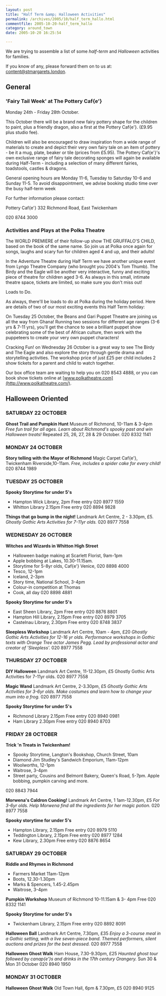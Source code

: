 ```yaml
---
layout: post
title: "Half Term &amp; Halloween Activities"
permalink: /archives/2005/10/half_term_hallo.html
commentfile: 2005-10-20-half_term_hallo
category: around_town
date: 2005-10-20 16:25:54

---
```


We are trying to assemble a list of some *half-term* and *Halloween* activities for families.

If you know of any, please forward them on to us at: [content@stmargarets.london](mailto:content@stmargarets.london).

General
-------

### 'Fairy Tail Week' at The Pottery Caf{e'}

Monday 24th - Friday 28th October.

This October there will be a brand new fairy pottery shape for the children to paint, plus a friendly dragon, also a first at the Pottery Caf{e'}. (£9.95 plus studio fee).

Children will also be encouraged to draw inspiration from a wide range of materials to create and depict their very own fairy tale on an item of pottery - be it a mug, plate, beaker or tile (prices from £5.95). The Pottery Caf{e'}'s own exclusive range of fairy tale decorating sponges will again be available during Half-Term - including a selection of many different fairies, toadstools, castles & dragons.

General opening hours are Monday 11-6, Tuesday to Saturday 10-6 and Sunday 11-5. To avoid disappointment, we advise booking studio time over the busy half-term week

For further information please contact:

Pottery Caf{e'}
332 Richmond Road,
East Twickenham

020 8744 3000

### Activities and Plays at the Polka Theatre

The WORLD PREMIERE of their follow-up show THE GRUFFALO'S CHILD, based on the book of the same name. So join us at Polka once again for songs, laughs and scary fun for children aged 4 and up, and their adults!

In the Adventure Theatre during Half Term we have another unique event from Lyngo Theatre Company (who brought you 2004's Tom Thumb). The Birdy and the Eagle will be another very interactive, funny and exciting piece of theatre for children aged 3-6. As always in this small, intimate theatre space, tickets are limited, so make sure you don't miss out!

Loads to Do.

As always, there'll be loads to do at Polka during the holiday period. Here are details of two of our most exciting events this Half Term holiday:

On Tuesday 25 October, the Beans and Gari Puppet Theatre are joining us all the way from Ghana! Running two sessions for different age ranges (3-6 yrs & 7-11 yrs), you'll get the chance to see a brilliant puppet show celebrating some of the best of African culture, then work with the puppeteers to create your very own puppet characters!

Cracking Fun! on Wednesday 26 October is a great way to see The Birdy and The Eagle and also explore the story through gentle drama and storytelling activities. The workshop price of just £25 per child includes 2 show tickets for a parent and child to watch together.

Our box office team are waiting to help you on 020 8543 4888, or you can book show tickets online at [www.polkatheatre.com](http://www.polkatheatre.com/).

Halloween Oriented
------------------

### SATURDAY 22 OCTOBER

**Ghost Trail and Pumpkin Hunt**
Museum of Richmond,
10-11am & 3-4pm
*Free fun trail for all ages. Learn about Richmond's spooky past and win Halloween treats!* Repeated 25, 26, 27, 28 & 29 October.
020 8332 1141

### MONDAY 24 OCTOBER

**Story telling with the Mayor of Richmond**
Magic Carpet Caf{e'},
Twickenham Riverside,10-11am.
*Free, includes a spider cake for every child!*
020 8744 1989

### TUESDAY 25 OCTOBER

**Spooky Storytime for under 5's**

-   Hampton Wick Library, 2pm
    Free entry 020 8977 1559
-   Whitton Library 2.15pm
    Free entry 020 8894 9828

**Things that go bump in the night!**
Landmark Art Centre, 2 - 3.30pm, £5.
*Ghostly Gothic Arts Activities for 7-11yr olds.*
020 8977 7558

### WEDNESDAY 26 OCTOBER

**Witches and Wizards in Whitton High Street**

-   Halloween badge making at Scarlett Florist, 9am-1pm
-   Apple bobbing at Lakes, 10.30-11.15am.
-   Storytime for 5-8yr olds, Caf{e'} Venice, 020 8898 4000
-   Tesco, 12-1pm
-   Iceland, 2-3pm
-   Story time, National School, 3-4pm
-   Colour-in competition at Thomas
-   Cook, all day
    020 8898 4881

**Spooky Storytime for under 5's**

-   East Sheen Library, 2pm
    Free entry 020 8876 8801
-   Hampton Hill Library, 2.15pm
    Free entry 020 8979 3705
-   Castelnau Library, 2.30pm
    Free entry 020 8748 3837

**Sleepless Workshop**
Landmark Art Centre,
10am - 4pm, £20
*Ghostly Gothic Arts Activities for 12-16 yr olds. Performance workshops in Gothic texts with Orange Tree actor James Pegg. Lead by professional actor and creator of 'Sleepless'.*
020 8977 7558

### THURSDAY 27 OCTOBER

**DIY Halloween**
Landmark Art Centre, 11-12.30pm, £5
Ghostly Gothic Arts Activities for 7-11yr olds. 020 8977 7558

**Magic Wand**
Landmark Art Centre, 2-3.30pm, £5
*Ghostly Gothic Arts Activities for 3-6yr olds. Make costumes and learn how to change your mum into a frog.*
020 8977 7558

**Spooky Storytime for under 5's**

-   Richmond Library 2.15pm
    Free entry 020 8940 0981
-   Ham Library 2.30pm
    Free entry 020 8940 8703

### FRIDAY 28 OCTOBER

**Trick 'n Treats in Twickenham!**

-   Spooky Storytime, Langton's Bookshop, Church Street, 10am
-   Diamond Jim Studley's Sandwich Emporium, 11am-12pm
-   Woolworths, 12-1pm
-   Waitrose, 3-4pm
-   Street party, Cousins and Belmont Bakery, Queen's Road, 5-7pm. Apple bobbing, pumpkin carving and more.

020 8843 7944

**Morwena's Caldron Cooking!**
Landmark Art Centre, 1
1am-12.30pm, £5
*For 3-6yr olds. Help Morwena find all the ingredients for her magic potion.*
020 8977 7558

**Spooky storytime for under 5's**

-   Hampton Library, 2.15pm
    Free entry 020 8979 5110
-   Teddington Library, 2.15pm
    Free entry 020 8977 1284
-   Kew Library, 2.30pm
    Free entry 020 8876 8654

### SATURDAY 29 OCTOBER

**Riddle and Rhymes in Richmond**

-   Farmers Market 11am-12pm
-   Boots, 12.30-1.30pm
-   Marks & Spencers, 1.45-2.45pm
-   Waitrose, 3-4pm

**Pumpkin Workshop**
Museum of Richmond
10-11.15am & 3- 4pm
Free 020 8332 1141

**Spooky Storytime for under 5's**

-   Twickenham Library, 2.15pm
    Free entry 020 8892 8091

**Halloween Ball**
Landmark Art Centre,
7.30pm, £35
*Enjoy a 3-course meal in a Gothic setting, with a live seven-piece band. Themed performers, silent auctions and prizes for the best dressed.*
020 8977 7558

**Halloween Ghost Walk**
Ham House,
7.30-9.30pm, £25
*Haunted ghost tour followed by canap{e'}s and drinks in the 17th century Orangery.*
Sun 30 & Mon 31 October
020 8940 1950

### MONDAY 31 OCTOBER

**Halloween Ghost Walk**
Old Town Hall, 6pm & 7.30pm, £5
020 8940 9125

